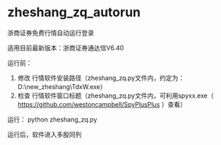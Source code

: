 # zheshang_zq_autorun
浙商证券免费行情自动运行登录

适用目前最新版本：浙商证券通达信V6.40

运行前：

  1. 修改 行情软件安装路径（zheshang_zq.py文件内，约定为：D:\new_zheshang\TdxW.exe）
  2. 检查 行情软件窗口标题（zheshang_zq.py文件内，可利用spyxx.exe（ https://github.com/westoncampbell/SpyPlusPlus ）查看）

运行：
  python zheshang_zq.py
  
运行后，软件进入多股同列
